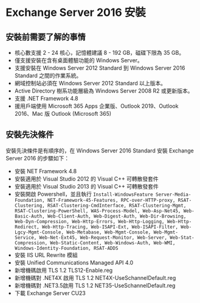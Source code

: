 # Exchange Server 2016 安裝

## 安裝前需要了解的事情

- 核心數支援 2 - 24 核心，記憶體建議 8 - 192 GB，磁碟下限為 35 GB。 <br>
- 僅支援安裝在含有桌面體驗功能的 Windows Server。<br>
- 支援安裝在 Windows Server 2012 Standard 到 Windows Server 2016 Standard 之間的作業系統。<br>
- 網域控制站必須在 Windows Server 2012 Standard 以上版本。<br>
- Active Directory 樹系功能層級為 Windows Server 2008 R2 或更新版本。<br>
- 支援 .NET Framework 4.8<br>
- 援用戶端使用 Microsoft 365 Apps 企業版、Outlook 2019、Outlook 2016、Mac 版 Outlook (Microsoft 365)<br>

## 安裝先決條件

安裝先決條件是有順序的，在 Windows Server 2016 Standard 安裝 Exchange Server 2016 的步驟如下：<br>

- 安裝 NET Framework 4.8<br>
- 安裝適用於 Visual Studio 2012 的 Visual C++ 可轉散發套件<br>
- 安裝適用於 Visual Studio 2013 的 Visual C++ 可轉散發套件<br>
- 安裝開啟 Powershell，並且執行 `Install-WindowsFeature Server-Media-Foundation, NET-Framework-45-Features, RPC-over-HTTP-proxy, RSAT-Clustering, RSAT-Clustering-CmdInterface, RSAT-Clustering-Mgmt, RSAT-Clustering-PowerShell, WAS-Process-Model, Web-Asp-Net45, Web-Basic-Auth, Web-Client-Auth, Web-Digest-Auth, Web-Dir-Browsing, Web-Dyn-Compression, Web-Http-Errors, Web-Http-Logging, Web-Http-Redirect, Web-Http-Tracing, Web-ISAPI-Ext, Web-ISAPI-Filter, Web-Lgcy-Mgmt-Console, Web-Metabase, Web-Mgmt-Console, Web-Mgmt-Service, Web-Net-Ext45, Web-Request-Monitor, Web-Server, Web-Stat-Compression, Web-Static-Content, Web-Windows-Auth, Web-WMI, Windows-Identity-Foundation, RSAT-ADDS`<br>
- 安裝 IIS URL Rewrite 模組<br>
- 安裝 Unified Communications Managed API 4.0<br>
- 新增機碼啟用 TLS 1.2 TLS12-Enable.reg<br>
- 新增機碼對 .NET4X 啟用 TLS 1.2 NET4X-UseSchannelDefault.reg<br>
- 新增機碼對 .NET3.5啟用 TLS 1.2 NET35-UseSchannelDefault.reg<br>
- 下載 Exchange Server CU23 <br>